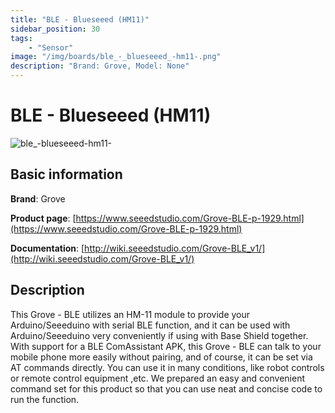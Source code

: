 ```yaml
---
title: "BLE - Blueseeed (HM11)"
sidebar_position: 30
tags:
    - "Sensor"
image: "/img/boards/ble_-_blueseeed_-hm11-.png"
description: "Brand: Grove, Model: None"
---
```

# BLE - Blueseeed (HM11)

![ble_-_blueseeed_-hm11-](/img/boards/ble_-_blueseeed_-hm11-.png)

## Basic information

**Brand**: Grove

**Product page**: [https://www.seeedstudio.com/Grove-BLE-p-1929.html](https://www.seeedstudio.com/Grove-BLE-p-1929.html)

**Documentation**: [http://wiki.seeedstudio.com/Grove-BLE_v1/](http://wiki.seeedstudio.com/Grove-BLE_v1/)

## Description

This Grove \- BLE utilizes an HM\-11 module to provide your Arduino/Seeeduino with serial BLE function, and it can be used with Arduino/Seeeduino very conveniently if using with Base Shield together\. With support for a BLE ComAssistant APK, this Grove \- BLE can talk to your mobile phone more easily without pairing, and of course, it can be set via AT commands directly\. You can use it in many conditions, like robot controls or remote control equipment ,etc\. We prepared an easy and convenient command set for this product so that you can use neat and concise code to run the function\.

